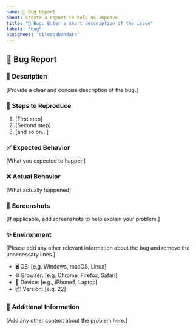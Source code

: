 ```yaml
---
name: 🐞 Bug Report
about: Create a report to help us improve
title: "🐞 Bug: Enter a short description of the issue"
labels: "bug"
assignees: "dileepabandara"
---
```


## 🐞 Bug Report

### 📜 Description

[Provide a clear and concise description of the bug.]

### 🔄 Steps to Reproduce

1. [First step]
2. [Second step]
3. [and so on...]

### ✅ Expected Behavior

[What you expected to happen]

### ❌ Actual Behavior

[What actually happened]

### 📸 Screenshots

[If applicable, add screenshots to help explain your problem.]

### ✨ Environment

[Please add any other relevant information about the bug and remove the unnecessary lines.]

- 🖥️ OS: [e.g. Windows, macOS, Linux]
- 🌐 Browser: [e.g. Chrome, Firefox, Safari]
- 📱 Device: [e.g., iPhone6, Laptop]
- 📦 Version: [e.g. 22]

### 📝 Additional Information

[Add any other context about the problem here.]
